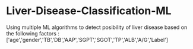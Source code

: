 # Liver-Disease-Classification-ML
Using multiple ML algorithms to detect posibility of liver disease based on the following factors :['age','gender','TB','DB','AAP','SGPT','SGOT','TP','ALB','A/G','Label']
